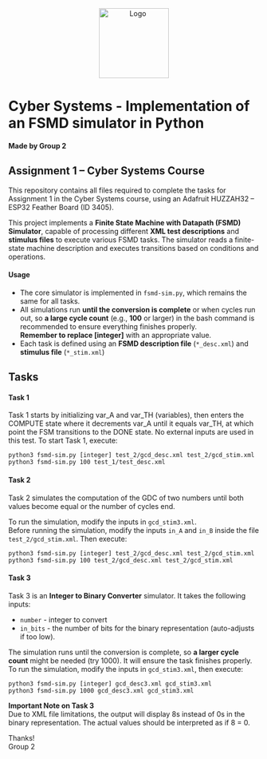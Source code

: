 <div align="center">
  <img src="https://github.com/user-attachments/assets/9ea39d49-e732-4c1a-9bd7-f9d72f1e6d4d" alt="Logo" height="140">
</div>

# Cyber Systems - Implementation of an FSMD simulator in Python
#### Made by Group 2
## Assignment 1 – Cyber Systems Course
This repository contains all files required to complete the tasks for Assignment 1 in the Cyber Systems course, using an Adafruit HUZZAH32 – ESP32 Feather Board (ID 3405).

This project implements a **Finite State Machine with Datapath (FSMD) Simulator**, capable of processing different **XML test descriptions** and **stimulus files** to execute various FSMD tasks. The simulator reads a finite-state machine description and executes transitions based on conditions and operations.


#### Usage
- The core simulator is implemented in `fsmd-sim.py`, which remains the same for all tasks.
- All simulations run **until the conversion is complete** or when cycles run out, so **a large cycle count** (e.g., **100** or larger) in the bash command is recommended to ensure everything finishes properly.  
**Remember to replace [integer]** with an appropriate value.
- Each task is defined using an **FSMD description file** (`*_desc.xml`) and **stimulus file** (`*_stim.xml`)

## Tasks
#### Task 1
Task 1 starts by initializing var_A and var_TH (variables), then enters the COMPUTE state where it decrements var_A until it equals var_TH, at which point the FSM transitions to the DONE state. No external inputs are used in this test. To start Task 1, execute:

```python3 fsmd-sim.py [integer] test_2/gcd_desc.xml test_2/gcd_stim.xml```  
```python3 fsmd-sim.py 100 test_1/test_desc.xml```

#### Task 2
Task 2 simulates the computation of the GDC of two numbers until both values become equal or the number of cycles end.


To run the simulation, modify the inputs in `gcd_stim3.xml`.  
Before running the simulation, modify the inputs `in_A` and `in_B` inside the file `test_2/gcd_stim.xml`. Then execute:


```python3 fsmd-sim.py [integer] test_2/gcd_desc.xml test_2/gcd_stim.xml```  
```python3 fsmd-sim.py 100 test_2/gcd_desc.xml test_2/gcd_stim.xml```


#### Task 3
Task 3 is an **Integer to Binary Converter** simulator. It takes the following inputs:
- `number` - integer to convert
- `in_bits` - the number of bits for the binary representation (auto-adjusts if too low).

The simulation runs until the conversion is complete, so **a larger cycle count** might be needed (try 1000). It will ensure the task finishes properly. To run the simulation, modify the inputs in `gcd_stim3.xml`, then execute:

```python3 fsmd-sim.py [integer] gcd_desc3.xml gcd_stim3.xml```  
```python3 fsmd-sim.py 1000 gcd_desc3.xml gcd_stim3.xml```

**Important Note on Task 3**  
Due to XML file limitations, the output will display 8s instead of 0s in the binary representation. The actual values should be interpreted as if 8 = 0.

Thanks!  
Group 2
